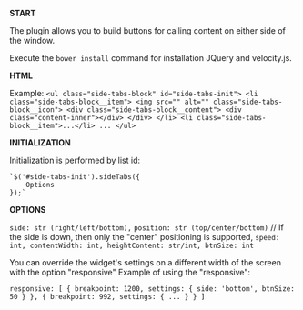 **START**

The plugin allows you to build buttons for calling content on either side of the window.

Execute the ` bower install ` command for installation JQuery and velocity.js.

**HTML**

Example: 
    `<ul class="side-tabs-block" id="side-tabs-init">
        <li class="side-tabs-block__item">
            <img src="" alt="" class="side-tabs-block__icon">
            <div class="side-tabs-block__content">
                <div class="content-inner"></div>
            </div>
        </li>
        <li class="side-tabs-block__item">...</li>
        ...
    </ul>`
    
**INITIALIZATION**

Initialization is performed by list id:

    `$('#side-tabs-init').sideTabs({
        Options
    });`
    
**OPTIONS**

`side: str (right/left/bottom),`
`position: str (top/center/bottom)` // If the side is down, then only the "center" positioning is supported,
`speed: int,
contentWidth: int,
heightContent: str/int,
btnSize: int`

You can override the widget's settings on a different width of the screen with the option "responsive"
Example of using the "responsive":

`responsive: [
     {
         breakpoint: 1200,
         settings: {
             side: 'bottom',
             btnSize: 50
         }
     },
     {
         breakpoint: 992,
         settings: {
             ...
         }
     }
]`
